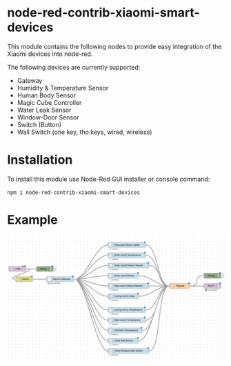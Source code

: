 # node-red-contrib-xiaomi-smart-devices

This module contains the following nodes to provide easy integration of the Xiaomi devices into node-red.

The following devices are currently supported:

* Gateway
* Humidity & Temperature Sensor
* Human Body Sensor
* Magic Cube Controller
* Water Leak Sensor
* Window-Door Sensor
* Switch (Button)
* Wall Switch (one key, tho keys, wired, wireless)

# Installation
To install this module use Node-Red GUI installer or console command:

```
npm i node-red-contrib-xiaomi-smart-devices
```

# Example


![Example](example.png)